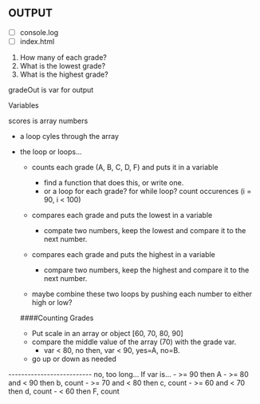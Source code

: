 

## OUTPUT

- [ ] console.log
- [ ] index.html
1. How many of each grade?
1. What is the lowest grade?
1. What is the highest grade?

gradeOut is var for output

Variables


scores is array numbers

- a loop cyles through the array
- the loop or loops...
	- counts each grade (A, B, C, D, F) and puts it in a variable
		- find a function that does this, or write one.
		- or a loop for each grade?
		for while loop?  count occurences (i = 90, i < 100)

	- compares each grade and puts the lowest in a variable
		- compate two numbers, keep the lowest and compare it to the next number.

	- compares each grade and puts the highest in a variable
		- compare two numbers, keep the highest and compare it to the next number.
	- maybe combine these two loops by pushing each number to either high or low?

	####Counting Grades
	- Put scale in an array or object [60, 70, 80, 90]
	- compare the middle value of the array (70) with the grade var.
		- var < 80, no then, var < 90, yes=A, no=B.
	- go up or down as needed


-------------------------- no, too long...
	If var is... 
	- >= 90 then A
	- >= 80 and < 90 then b, count
	- >= 70 and < 80 then c, count
	- >= 60 and < 70 then d, count
	- < 60 then F, count









